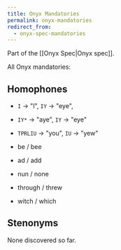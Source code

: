```yaml
---
title: Onyx Mandatories
permalink: onyx-mandatories
redirect_from:
  - onyx-spec-mandatories
---
```


Part of the [[Onyx Spec|Onyx spec]].

All Onyx mandatories:

## Homophones

- `I` -> "I", `IY` -> "eye",
- `IY*` -> "aye", `IY` -> "eye"
- `TPRLIU` -> "you", `IU` -> "yew"

- be / bee
- ad / add
- nun / none
- through / threw
- witch / which

## Stenonyms

None discovered so far.